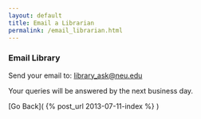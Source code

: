 ```yaml
---
layout: default
title: Email a Librarian
permalink: /email_librarian.html
---
```



### Email Library 

Send your email to: [library_ask@neu.edu](mailto:library_ask@neu.edu) 

Your queries will be answered by the next business day. 

[Go Back]( {% post_url 2013-07-11-index %} ) 